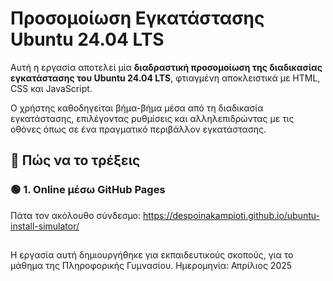 # Προσομοίωση Εγκατάστασης Ubuntu 24.04 LTS

Αυτή η εργασία αποτελεί μία **διαδραστική προσομοίωση της διαδικασίας εγκατάστασης του Ubuntu 24.04 LTS**, φτιαγμένη αποκλειστικά με HTML, CSS και JavaScript.

Ο χρήστης καθοδηγείται βήμα-βήμα μέσα από τη διαδικασία εγκατάστασης, επιλέγοντας ρυθμίσεις και αλληλεπιδρώντας με τις οθόνες όπως σε ένα πραγματικό περιβάλλον εγκατάστασης.

## 🚀 Πώς να το τρέξεις

### 🟢 1. Online μέσω GitHub Pages

Πάτα τον ακόλουθο σύνδεσμο:
https://despoinakampioti.github.io/ubuntu-install-simulator/

##
Η εργασία αυτή δημιουργήθηκε για εκπαιδευτικούς σκοπούς, για το μάθημα της Πληροφορικής Γυμνασίου.
Ημερομηνία: Απρίλιος 2025
